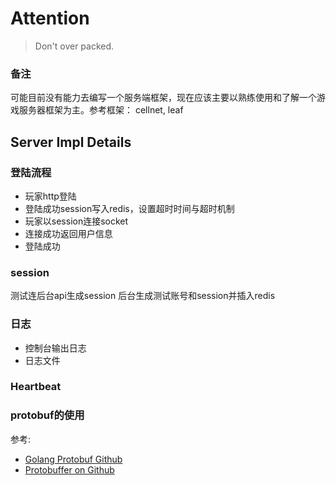 # Attention
> Don't over packed.

### 备注
可能目前没有能力去编写一个服务端框架，现在应该主要以熟练使用和了解一个游戏服务器框架为主。参考框架： cellnet, leaf

## Server Impl Details

### 登陆流程
* 玩家http登陆
* 登陆成功session写入redis，设置超时时间与超时机制
* 玩家以session连接socket
* 连接成功返回用户信息
* 登陆成功

### session
测试连后台api生成session
后台生成测试账号和session并插入redis

### 日志
* 控制台输出日志
* 日志文件

### Heartbeat


### protobuf的使用
参考:
* [Golang Protobuf Github](https://github.com/golang/protobuf)
* [Protobuffer on Github](
https://github.com/protocolbuffers/protobuf)